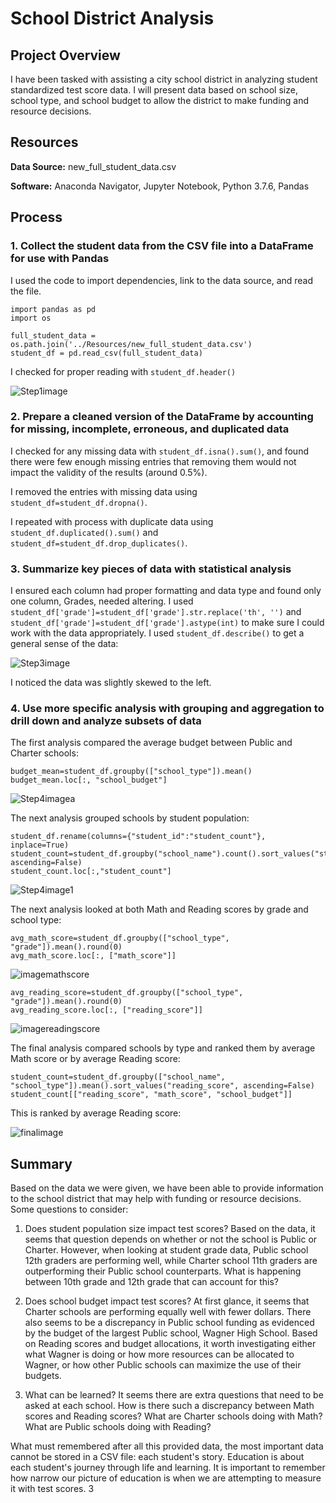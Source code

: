 # School District Analysis
## Project Overview
I have been tasked with assisting a city school district in analyzing student standardized test score data.  I will present data based on school size, school type, and school budget to allow the district to make funding and resource decisions.

## Resources
**Data Source:** new_full_student_data.csv

**Software:** Anaconda Navigator, Jupyter Notebook, Python 3.7.6, Pandas

## Process
### 1. Collect the student data from the CSV file into a DataFrame for use with Pandas
I used the code to import dependencies, link to the data source, and read the file.  
```
import pandas as pd
import os
```
```
full_student_data = os.path.join('../Resources/new_full_student_data.csv')
student_df = pd.read_csv(full_student_data)
```

I checked for proper reading with `student_df.header()`

![Step1image](https://github.com/jakatz87/School_District_Analysis/blob/main/Resources/Step1image.png)

### 2. Prepare a cleaned version of the DataFrame by accounting for missing, incomplete, erroneous, and duplicated data
I checked for any missing data with `student_df.isna().sum()`, and found there were few enough missing entries that removing them would not impact the validity of the results (around 0.5%).  

I removed the entries with missing data using `student_df=student_df.dropna()`.

I repeated with process with duplicate data using `student_df.duplicated().sum()` and `student_df=student_df.drop_duplicates()`.

### 3. Summarize key pieces of data with statistical analysis
I ensured each column had proper formatting and data type and found only one column, Grades, needed altering.  I used `student_df['grade']=student_df['grade'].str.replace('th', '')` and `student_df['grade']=student_df['grade'].astype(int)` to make sure I could work with the data appropriately.
I used `student_df.describe()` to get a general sense of the data:

![Step3image](https://github.com/jakatz87/School_District_Analysis/blob/main/Resources/Step3image.png)

I noticed the data was slightly skewed to the left.

### 4. Use more specific analysis with grouping and aggregation to drill down and analyze subsets of data
The first analysis compared the average budget between Public and Charter schools:
```
budget_mean=student_df.groupby(["school_type"]).mean()
budget_mean.loc[:, "school_budget"]
```

![Step4imagea](https://github.com/jakatz87/School_District_Analysis/blob/main/Resources/Step4imagea.png)

The next analysis grouped schools by student population:
```
student_df.rename(columns={"student_id":"student_count"}, inplace=True)
student_count=student_df.groupby("school_name").count().sort_values("student_count", ascending=False)
student_count.loc[:,"student_count"]
```

![Step4image1](https://github.com/jakatz87/School_District_Analysis/blob/main/Resources/Step4image.png)

The next analysis looked at both Math and Reading scores by grade and school type:
```
avg_math_score=student_df.groupby(["school_type", "grade"]).mean().round(0)
avg_math_score.loc[:, ["math_score"]]
```
![imagemathscore](https://github.com/jakatz87/School_District_Analysis/blob/main/Resources/Step4image2.png)

```
avg_reading_score=student_df.groupby(["school_type", "grade"]).mean().round(0)
avg_reading_score.loc[:, ["reading_score"]]
```

![imagereadingscore](https://github.com/jakatz87/School_District_Analysis/blob/main/Resources/Step4image2b.png)

The final analysis compared schools by type and ranked them by average Math score or by average Reading score:
```
student_count=student_df.groupby(["school_name", "school_type"]).mean().sort_values("reading_score", ascending=False)
student_count[["reading_score", "math_score", "school_budget"]]
```
This is ranked by average Reading score:

![finalimage](https://github.com/jakatz87/School_District_Analysis/blob/main/Resources/Step4image3.png)

## Summary
Based on the data we were given, we have been able to provide information to the school district that may help with funding or resource decisions.  Some questions to consider:  

1. Does student population size impact test scores?  Based on the data, it seems that question depends on whether or not the school is Public or Charter.  However, when looking at student grade data, Public school 12th graders are performing well, while Charter school 11th graders are outperforming their Public school counterparts.  What is happening between 10th grade and 12th grade that can account for this?

2. Does school budget impact test scores?  At first glance, it seems that Charter schools are performing equally well with fewer dollars.  There also seems to be a discrepancy in Public school funding as evidenced by the budget of the largest Public school, Wagner High School. Based on Reading scores and budget allocations, it worth investigating either what Wagner is doing or how more resources can be allocated to Wagner, or how other Public schools can maximize the use of their budgets.

3. What can be learned?  It seems there are extra questions that need to be asked at each school.  How is there such a discrepancy between Math scores and Reading scores?  What are Charter schools doing with Math? What are Public schools doing with Reading?

What must remembered after all this provided data, the most important data cannot be stored in a CSV file: each student's story.  Education is about each student's journey through life and learning.  It is important to remember how narrow our picture of education is when we are attempting to measure it with test scores.
3
